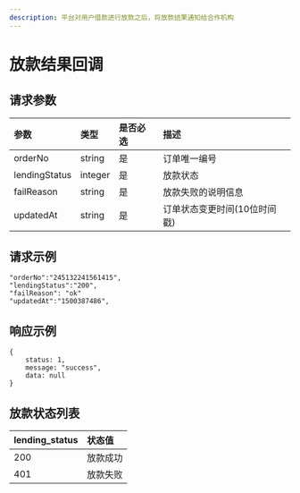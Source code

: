 ```yaml
---
description: 平台对用户借款进行放款之后，将放款结果通知给合作机构
---
```


# 放款结果回调

## 请求参数 <a id="&#x8BF7;&#x6C42;&#x53C2;&#x6570;"></a>

| 参数 | 类型 | 是否必选 | 描述 |
| :--- | :--- | :--- | :--- |
| orderNo | string | 是 | 订单唯一编号 |
| lendingStatus | integer | 是 | 放款状态 |
| failReason | string | 是 | 放款失败的说明信息 |
| updatedAt | string | 是 | 订单状态变更时间\(10位时间戳\) |

## 请求示例

```text
"orderNo":"245132241561415",
"lendingStatus":"200",
"failReason": "ok"
"updatedAt":"1500387486",
```

## 响应示例 <a id="&#x54CD;&#x5E94;&#x793A;&#x4F8B;"></a>

```text
{
    status: 1,
    message: "success",
    data: null
}
```

## 放款状态列表

| lending\_status | 状态值 |
| :--- | :--- |
| 200 | 放款成功 |
| 401 | 放款失败 |

